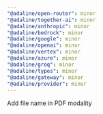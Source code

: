 ```yaml
---
"@adaline/open-router": minor
"@adaline/together-ai": minor
"@adaline/anthropic": minor
"@adaline/bedrock": minor
"@adaline/google": minor
"@adaline/openai": minor
"@adaline/vertex": minor
"@adaline/azure": minor
"@adaline/groq": minor
"@adaline/types": minor
"@adaline/gateway": minor
"@adaline/provider": minor
---
```


Add file name in PDF modality
